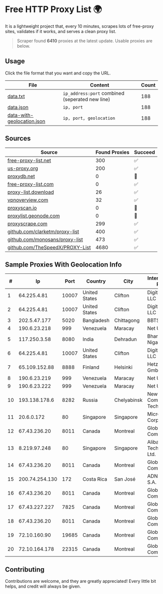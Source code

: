 
# Free HTTP Proxy List 🌍

It is a lightweight project that, every 10 minutes, scrapes lots of free-proxy sites, validates if it works, and serves a clean proxy list.


> Scraper found **6410** proxies at the latest update. Usable proxies are below.

## Usage

Click the file format that you want and copy the URL.


|File|Content|Count|
|----|-------|-----|
|[data.txt](https://raw.githubusercontent.com/themiralay/Proxy-List-World/master/data.txt)|`ip_address:port` combined (seperated new line)|188|
|[data.json](https://raw.githubusercontent.com/themiralay/Proxy-List-World/master/data.json)|`ip, port`|188|
|[data-with-geolocation.json](https://raw.githubusercontent.com/themiralay/Proxy-List-World/master/data-with-geolocation.json)|`ip, port, geolocation`|188|

## Sources

|Source|Found Proxies|Succeed|
|------|-------------|-------|
|[free-proxy-list.net](https://free-proxy-list.net)|300|✅|
|[us-proxy.org](https://www.us-proxy.org)|200|✅|
|[proxydb.net](http://proxydb.net)|0|🚫|
|[free-proxy-list.com](https://free-proxy-list.com/?page=&port=&type%5B%5D=http&type%5B%5D=https&up_time=0&search=Search)|0|✅|
|[proxy-list.download](https://www.proxy-list.download/HTTP)|26|✅|
|[vpnoverview.com](https://vpnoverview.com/privacy/anonymous-browsing/free-proxy-servers)|32|✅|
|[proxyscan.io](https://www.proxyscan.io)|0|🚫|
|[proxylist.geonode.com](https://proxylist.geonode.com/api/proxy-list?limit=300&page=1&sort_by=lastChecked&sort_type=desc&protocols=http,https)|0|🚫|
|[proxyscrape.com](https://api.proxyscrape.com/v2/?request=displayproxies&protocol=http&timeout=10000&country=all&ssl=all&anonymity=all)|299|✅|
|[github.com/clarketm/proxy-list](https://raw.githubusercontent.com/clarketm/proxy-list/master/proxy-list-raw.txt)|400|✅|
|[github.com/monosans/proxy-list](https://raw.githubusercontent.com/monosans/proxy-list/main/proxies/http.txt)|473|✅|
|[github.com/TheSpeedX/PROXY-List](https://raw.githubusercontent.com/TheSpeedX/PROXY-List/master/http.txt)|4680|✅|


## Sample Proxies With Geolocation Info

|#|Ip|Port|Country|City|Internet Service Provider|
|-|--|----|-------|----|-------------------------|
|1|64.225.4.81|10007|United States|Clifton|DigitalOcean, LLC|
|2|64.225.4.81|10007|United States|Clifton|DigitalOcean, LLC|
|3|202.5.47.177|5020|Bangladesh|Chittagong|BBTS-NEW|
|4|190.6.23.218|999|Venezuela|Maracay|Net Uno|
|5|117.250.3.58|8080|India|Dehradun|Bharat Sanchar Nigam Ltd|
|6|64.225.4.81|10007|United States|Clifton|DigitalOcean, LLC|
|7|65.109.152.88|8888|Finland|Helsinki|Hetzner Online GmbH|
|8|190.6.23.219|999|Venezuela|Maracay|Net Uno|
|9|190.6.23.222|999|Venezuela|Maracay|Net Uno|
|10|193.138.178.6|8282|Russia|Chelyabinsk|New Communication Technologies|
|11|20.6.0.172|80|Singapore|Singapore|Microsoft Corporation|
|12|67.43.236.20|8011|Canada|Montreal|GloboTech Communications|
|13|8.219.97.248|80|Singapore|Singapore|Alibaba (US) Technology Co., Ltd.|
|14|67.43.236.20|8011|Canada|Montreal|GloboTech Communications|
|15|200.74.254.130|172|Costa Rica|San José|ADN Solutions S.A. (Rokru Int.)|
|16|67.43.236.20|8011|Canada|Montreal|GloboTech Communications|
|17|67.43.227.227|7825|Canada|Montreal|GloboTech Communications|
|18|67.43.236.20|8011|Canada|Montreal|GloboTech Communications|
|19|72.10.160.90|19685|Canada|Montreal|GloboTech Communications|
|20|72.10.164.178|22315|Canada|Montreal|GloboTech Communications|



## Contributing

Contributions are welcome, and they are greatly appreciated! Every
little bit helps, and credit will always be given.


